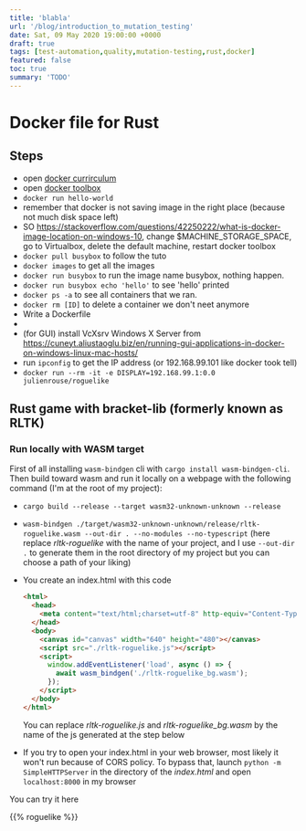 ```yaml
---
title: 'blabla'
url: '/blog/introduction_to_mutation_testing'
date: Sat, 09 May 2020 19:00:00 +0000
draft: true
tags: [test-automation,quality,mutation-testing,rust,docker]
featured: false
toc: true
summary: 'TODO'
---
```


# Docker file for Rust

## Steps

- open [docker currirculum](https://docker-curriculum.com/)
- open [docker toolbox](toto)
- `docker run hello-world`
- remember that docker is not saving image in the right place (because not much disk space left)
- SO https://stackoverflow.com/questions/42250222/what-is-docker-image-location-on-windows-10, change \$MACHINE_STORAGE_SPACE, go to Virtualbox, delete the default machine, restart docker toolbox
- `docker pull busybox` to follow the tuto
- `docker images` to get all the images
- `docker run busybox` to run the image name busybox, nothing happen.
- `docker run busybox echo 'hello'` to see 'hello' printed
- `docker ps -a` to see all containers that we ran.
- `docker rm [ID]` to delete a container we don't neet anymore
- Write a Dockerfile
-
- (for GUI) install VcXsrv Windows X Server from https://cuneyt.aliustaoglu.biz/en/running-gui-applications-in-docker-on-windows-linux-mac-hosts/
- run `ipconfig` to get the IP address (or 192.168.99.101 like docker took tell)
- `docker run --rm -it -e DISPLAY=192.168.99.1:0.0 julienrouse/roguelike`

## Rust game with bracket-lib (formerly known as RLTK)

### Run locally with WASM target

First of all installing `wasm-bindgen` cli with `cargo install wasm-bindgen-cli`. Then build toward wasm and run it locally on a webpage with the following command (I'm at the root of my project):

- `cargo build --release --target wasm32-unknown-unknown --release`

- `wasm-bindgen ./target/wasm32-unknown-unknown/release/rltk-roguelike.wasm --out-dir . --no-modules --no-typescript` (here replace _rltk-roguelike_ with the name of your project, and I use `--out-dir .` to generate them in the root directory of my project but you can choose a path of your liking)

- You create an index.html with this code

  ```html
  <html>
    <head>
      <meta content="text/html;charset=utf-8" http-equiv="Content-Type" />
    </head>
    <body>
      <canvas id="canvas" width="640" height="480"></canvas>
      <script src="./rltk-roguelike.js"></script>
      <script>
        window.addEventListener('load', async () => {
          await wasm_bindgen('./rltk-roguelike_bg.wasm');
        });
      </script>
    </body>
  </html>
  ```

  You can replace _rltk-roguelike.js_ and _rltk-roguelike_bg.wasm_ by the name of the js generated at the step below

- If you try to open your index.html in your web browser, most likely it won't run because of CORS policy. To bypass that, launch `python -m SimpleHTTPServer` in the directory of the _index.html_ and open `localhost:8000` in my browser

You can try it here

{{% roguelike %}}
